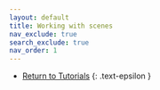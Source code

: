 ```yaml
---
layout: default
title: Working with scenes
nav_exclude: true
search_exclude: true
nav_order: 1
---
```


- [Return to Tutorials](..)
{: .text-epsilon }
